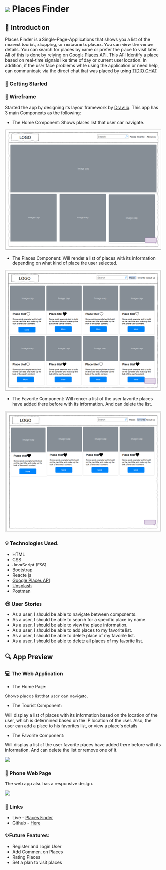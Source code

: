 # ![](https://ga-dash.s3.amazonaws.com/production/assets/logo-9f88ae6c9c3871690e33280fcf557f33.png)  Places Finder
## :round_pushpin: Introduction
Places Finder is a Single-Page-Applications that shows you a list of the nearest tourist, shopping, or restaurants places. You can view the venue details. You can search for places by name or prefer the place to visit later. All of this is done by relying on <a href= 'https://developers.google.com/places/web-service/overview'> Google Places API.</a> This API Identify a place based on real-time signals like time of day or current user location. In addition, if the user face problems while using the application or need help, can communicate via the direct chat that was placed by using <a href= 'https://developers.google.com/places/web-service/overview'>TIDIO CHAT</a>

### :dart: Getting Started
### :pencil: Wireframe
Started the app by designing its layout framework by <a href= 'https://app.diagrams.net/'>Draw.io</a>. This app has 3 main Components as the following:

- The Home Component:
Shows places list that user can navigate.
<img src="img/Home.PNG">

- The Places Component:
Will render a list of places with its information depending on what kind of place the user selected.
<img src="img/places.PNG">

- The Favorite Component:
Will render a list of the user favorite places have added there before with its information. And can delete the list.
<img src="img/fav.PNG">


### :bulb: Technologies Used.
* HTML
* CSS
* JavaScript (ES6)
* Bootstrap
* Reacte js
* <a href= 'https://developers.google.com/places/web-service/overview'>Google Places API</a> 
* <a href= 'https://unsplash.com/developers'>Unsplash</a> 
* Postman 

### :sunglasses: User Stories
* As a user, I should be able to navigate between components.
* As a user, I should be able to search for a specific place by name.
* As a user, I should be able to view the place information.
* As a user, I should be able to add places to my favorite list.
* As a user, I should be able to delete place of my favorite list.
* As a user, I should be able to delete all places of my favorite list.

## :mag: App Preview

### :computer: The Web Application
- The Home Page:

Shows places list that user can navigate.
- The Tourist Component:

Will display a list of places with its information based on the location of the user, which is determined based on the IP location of the user. Also, the user can add a place to his favorites list, or view a place's details
- The Favorite Component:

Will display a list of the user favorite places have added there before with its information. And can delete the list or remove one of it.

<img src="img/webapp.gif">

### :iphone: Phone Web Page
The web app also has a responsive design.

<img src="img/phoneapp.gif">

### :link: Links
* Live - <a href='https://pages.git.generalassemb.ly/fatmahhelal/Second-Project/'/> Places Finder </a>
* Github - <a href='https://git.generalassemb.ly/fatmahhelal/Second-Project'> Here </a>

### :sparkles:Future Features:
- Register and Login User
- Add Comment on Places
- Rating Places
- Set a plan to visit places 
